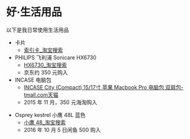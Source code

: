 # 好·生活用品

以下是我日常使用生活用品


- 卡片
	+ [索引卡_淘宝搜索](https://s.taobao.com/search?q=%E7%B4%A2%E5%BC%95%E5%8D%A1)
- PHILIPS 飞利浦 Sonicare HX6730
	+ [HX6730_淘宝搜索](https://s.taobao.com/search?q=HX6730)
	- 京东约 350 元购入
- INCASE 电脑包
	- [INCASE City (Compact) 15/17寸 苹果 Macbook Pro 电脑包 双肩包-tmall.com天猫](https://world.tmall.com/item/533729815753.htm?id=533729815753&rn=599509329b80f7586bfd25909673e3e5&abbucket=0)
	- 2015 年 11 月，350 元海淘购入
* Osprey kestrel 小鹰 48L 蓝色
	- [小鹰 48_淘宝搜索](https://s.taobao.com/search?q=%E5%B0%8F%E9%B9%B0+48&imgfile=&js=1&stats_click=search_radio_all%3A1&initiative_id=staobaoz_20161010&ie=utf8)
	-  2016 年 10 月 5 日闲鱼 500 购入

